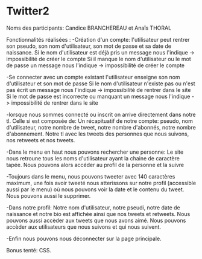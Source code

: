 # Twitter2

Noms des participants: Candice BRANCHEREAU et Anaïs THORAL

Fonctionnalités réalisées : 
  -Création d'un compte: 
    l'utilisateur peut rentrer son pseudo, son nom d'utilisateur, son mot de passe et sa date de naissance.
    Si le nom d'utilisateur est déjà pris un message nous l'indique -> impossibilité de créer le compte
    Si il manque le nom d'utilisateur ou le mot de passe un message nous l'indique -> impossibilité de créer le compte
    
  -Se connecter avec un compte existant 
    l'utilisateur enseigne son nom d'utilisateur et son mot de passe 
    Si le nom d'utilisateur n'existe pas ou n'est pas écrit un message nous l'indique -> impossibilité de rentrer dans le site
    Si le mot de passe est incorrecte ou manquant un message nous l'indique -> impossibilité de rentrer dans le site
   
   -lorsque nous sommes connecté ou inscrit on arrive directement dans notre tl. Celle si est composée de:
    Un récapituatif de notre compte: pseudo, nom d'utilisateur, notre nombre de tweet, notre nombre d'abonnés, notre nombre d'abonnement.
    Notre tl avec les tweets des personnes que nous suivons, nos retweets et nos tweets.
    
   -Dans le menu en haut nous pouvons rechercher une personne:
      Le site nous retroune tous les noms d'utilisateur ayant la chaine de caractère tapée. 
      Nous pouvons alors accéder au profil de la personne et la suivre
     
   -Toujours dans le menu, nous pouvons tweeter avec 140 caractères maximum, une fois avoir tweeté nous atterissons sur notre profil (accessible aussi par le menu) où nous pouvons voir la date et le contenu du tweet. Nous pouvons aussi le supprimer.
    
   -Dans notre profil:
      Notre nom d'utilisateur, notre pseudi, notre date de naissance et notre bio est affichée ainsi que nos tweets et retweets.
      Nous pouvons aussi accèder aux tweets que nous avons aimé.
      Nous pouvons accèder aux utilisateurs que nous suivons et qui nous suivent.
      
   -Enfin nous pouvons nous déconnecter sur la page principale.
     
   Bonus tenté: CSS.
   
   
